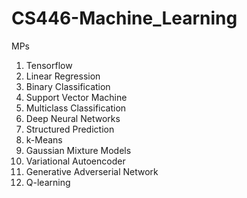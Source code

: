 # CS446-Machine_Learning
MPs
1. Tensorflow
2. Linear Regression
3. Binary Classification
4. Support Vector Machine
5. Multiclass Classification
6. Deep Neural Networks
7. Structured Prediction
8. k-Means
9. Gaussian Mixture Models
10. Variational Autoencoder
11. Generative Adverserial Network
12. Q-learning
